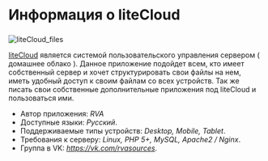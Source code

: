 # Информация о liteCloud
###

![liteCloud_files](https://github.com/rvasources/media/blob/master/%D0%A1%D0%BD%D0%B8%D0%BC%D0%BE%D0%BA%20%D1%8D%D0%BA%D1%80%D0%B0%D0%BD%D0%B0%20%D0%BE%D1%82%202017-06-07%2010-07-43.png)

[liteCloud](https://github.com/rvasources/liteCloud) является системой пользовательского управления сервером ( домашнее облако ). Данное приложение подойдет всем, кто имеет собственный сервер и хочет структурировать свои файлы на нем, иметь удобный доступ к своим файлам со всех устройств. Так же писать свои собственные дополнительные приложения под liteCloud и пользоваться ими.

* Автор приложения: *RVA*
* Доступные языки: *Русский*.
* Поддерживаемые типы устройств: *Desktop, Mobile, Tablet*.
* Требования к серверу: *Linux, PHP 5+, MySQL, Apache2 / Nginx*.  
* Группа в VK: *https://vk.com/rvasources*.  
